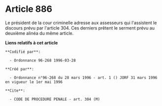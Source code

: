 # Article 886

Le président de la cour criminelle adresse aux assesseurs qui l'assistent le discours prévu par l'article 304. Ces derniers
prêtent le serment prévu au deuxième alinéa du même article.

**Liens relatifs à cet article**

	**Codifié par**:

	  - Ordonnance 96-268 1996-03-28

	**Créé par**:

	  - Ordonnance n°96-268 du 28 mars 1996 - art. 1 () JORF 31 mars 1996 en vigueur le 1er mai 1996

	**Cite**:

	  - CODE DE PROCEDURE PENALE - art. 304 (M)
